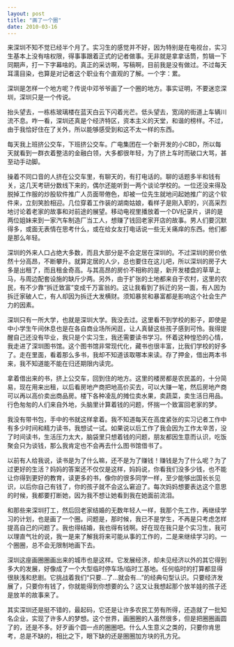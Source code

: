 ```yaml
---
layout: post
title: "画了一个圈"
date: 2010-03-16
---
```


来深圳不知不觉已经半个月了。实习生的感觉并不好，因为特别是在电视台，实习生基本上没有啥权限，得事事跟着正式的记者做事。无非就是拿拿话筒，剪辑一下同期声，打一下字幕啥的。真正的采访啊，写稿啊，目前我是没有做过。不过每天耳濡目染，也算是对记者这个职业有个直观的了解。一个字：累。

深圳是怎样一个地方呢？传说中邓爷爷画了一个圈的地方。事实证明，不要迷恋深圳，深圳只是一个传说。

抬头望去，一栋栋玻璃楼在蓝天白云下闪着光芒。低头望去，宽阔的街道上车辆川流不息。咋一看，深圳还真是个经济特区，资本主义的天堂，和谐的榜样。不过，由于我恰好住在了关外，所以能够感受到和这不太一样的东西。

每天我上班挤公交车，下班挤公交车。广电集团在一个新开发的小CBD，所以每天就看到一群衣着整洁的金融白领，大多都很年轻，为了挤上车时而破口大骂，甚至动手动脚。

操着不同口音的人挤在公交车里，有聊天的，有打电话的。聊的话题多半和钱有关，这几天考研分数线下来的，偶尔还能听到一两个谈论学校的。一位还没来得及脱掉工作服的炒股软件推广人员面带倦色，却被一位先生就地问起她推广的这个软件来，立刻笑脸相迎。几位穿着工作装的湖南姑娘，看样子是刚入职的，兴高采烈地讨论着老家的故事和对前途的展望。移动电视里播放着一个DV纪录片，讲的是两位姐妹来到一家汽车制造厂当工人，想赚了钱回老家开店的故事。男人们要沉默得多，或面无表情在思考什么，或在给女友打电话说一些无关痛痒的东西。他们都是那么年轻。

深圳的外来人口占绝大多数，而且大部分是不会定居在深圳的。不过深圳的房价依然十分高昂，不断攀升。就算定居的人少，总也要住在这儿吧，所以深圳的房子大多是出租了，而且租金奇高。与其高昂的房价不相称的是，新开发楼盘的草草上马，与周边配套设施的缺斤少两。另外，由于扩张的土地都来自于农村，这里的农民，有不少靠“拆迁致富”变成千万富翁的。这让我看到了拆迁的另一面，有人因为拆迁家破人亡，有人却因为拆迁大发横财。须知暴贫和暴富都是影响这个社会生产力的因素。

深圳只有一所大学，也就是深圳大学。我没去过。这里看不到学校的影子，即使是中小学生午间休息也是在各自商业场所闲逛，让人真替这些孩子感到可怜。我得提醒自己还没有毕业，我只是个实习生，我还需要读书学习。怀着这种惶恐的心情，我走进了深圳图书馆。这个图书馆非常现代化，藏书也很丰富，比我们学校的好多了。走在里面，看着那么多书，我却不知道该取哪本来读。存了押金，借出两本书来，我不知道能不能在归还期限内读完。

拿着借出来的书，挤上公交车，回到住的地方。这里的楼房都是农民盖的，十分简易，现在用来出租，以后看房地产商把地高价买去，可以大赚一笔，然后房地产商可以再以高价卖出商品房。楼下各种凌乱的摊位卖水果，卖蔬菜，卖生活日用品。行色匆匆的人们来自外地，头脑里计算着钱的问题，怀揣一个致富回老家的梦。

我没有带书包，手中的书就这样拿着。我不知道每天在高度紧张的实习记者工作中有多少时间和精力读书，我想试一试。如果说以后工作了我会因为工作太辛苦，没了时间读书，生活压力太大，脑袋里只想着钱的问题，朋友都因生意而认识，吃饭聚会只为谈钱，那么我肯定也不会再去什么图书馆借书了。

以前有人给我说，读书是为了什么嘛，还不是为了赚钱！赚钱是为了什么呢？为了过更好的生活？妈妈的答案还不仅仅是这样，妈妈说，你看我们没多少钱，也不能让你得到更好的教育，读更多的书，像你的很多同学一样，至少能够出国长长见识，以后你自己有钱了，你的孩子就不会这么窘迫了。每次妈妈想要表达这个意思的时候，我都要打断她，因为我不想让她看到我在她面前流泪。

和那些来深圳打工，然后回老家结婚的无数年轻人一样，我那个先工作，再继续学习的计划，也是画了一个圈。问题是，那时候，我已不是学生，不再是只考虑怎样提高自己的问题了。我也得结婚，我也得有钱啊。好在现在我只是个实习生，我可以理直气壮的说，我一是来了解我将来可能从事的工作的，二是来继续学习的。一个圈圈，总不会无限制地画下去。

深圳这座画圈圈画出来的城市也是这样。它发展经济，却未见经济以外的其它得到多大的发展，好像成了一个大型临时停车场/临时工基地。任何临时的打算都显得很肤浅和悲剧。它挑战着我们“只要...了...就会有...”的经典句型认识。只要经济发展了，只要你有钱了，你就能得到你想要的么？这又让我想起那个放羊娃的孩子还是放羊的故事来了。

其实深圳还是挺不错的，最起码，它还是让许多农民工劳有所得，还造就了一批知名企业，实现了许多人的梦想。这个世界，画圈圈的人虽然很多，但是把圈圈画圆了的，还是不多。好歹画个圆一点的圈圈吧。什么人生意义之类的，只要你肯思考，总是不缺的，相比之下，眼下缺的还是圈圈加方块的孔方兄。
